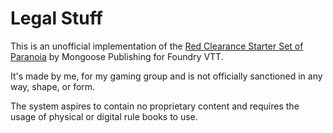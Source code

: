# Legal Stuff
This is an unofficial implementation of the [Red Clearance Starter Set of Paranoia](https://www.mongoosepublishing.com/products/paranoia-red-clearance-starter-set-1) by Mongoose Publishing for Foundry VTT.

It's made by me, for my gaming group and is not officially sanctioned in any way, shape, or form.

The system aspires to contain no proprietary content and requires the usage of physical or digital rule books to use.
